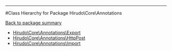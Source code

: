 - - -

#Class Hierarchy for Package Hirudo\Core\Annotations

<div><a href='https://github.com/JeyDotC/Hirudo-docs/tree/master/hirudo/core/annotations'>Back to package summary</a></div>

<ul>
<li><a href="https://github.com/JeyDotC/Hirudo-docs/blob/master/hirudo/core/annotations/Export.md">Hirudo\Core\Annotations\Export</a></li>
<li><a href="https://github.com/JeyDotC/Hirudo-docs/blob/master/hirudo/core/annotations/HttpPost.md">Hirudo\Core\Annotations\HttpPost</a></li>
<li><a href="https://github.com/JeyDotC/Hirudo-docs/blob/master/hirudo/core/annotations/Import.md">Hirudo\Core\Annotations\Import</a></li>
</ul>
